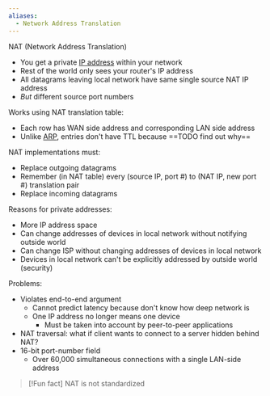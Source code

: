 ```yaml
---
aliases:
  - Network Address Translation
---
```

NAT (Network Address Translation)
- You get a private [IP address](IP/IP%20Addresses.md) within your network
- Rest of the world only sees your router's IP address
- All datagrams leaving local network have same single source NAT IP address
- *But* different source port numbers

Works using NAT translation table:
- Each row has WAN side address and corresponding LAN side address
- Unlike [ARP](ARP.md), entries don't have TTL because ==TODO find out why==

NAT implementations must:
- Replace outgoing datagrams
- Remember (in NAT table) every (source IP, port #) to (NAT IP, new port #) translation pair
- Replace incoming datagrams

Reasons for private addresses:
- More IP address space
- Can change addresses of devices in local network without notifying outside world
- Can change ISP without changing addresses of devices in local network
- Devices in local network can't be explicitly addressed by outside world (security)

Problems:
- Violates end-to-end argument
	- Cannot predict latency because don't know how deep network is
	- One IP address no longer means one device
		- Must be taken into account by peer-to-peer applications
- NAT traversal: what if client wants to connect to a server hidden behind NAT?
- 16-bit port-number field
	- Over 60,000 simultaneous connections with a single LAN-side address

> [!Fun fact]
> NAT is not standardized
